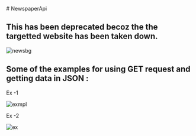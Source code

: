 
﻿# NewspaperApi
 
 ## This has been deprecated becoz the the targetted website has been taken down.
![newsbg](https://user-images.githubusercontent.com/72473589/114955770-0a8b4f00-9e7b-11eb-927d-56833adcd2e3.jpg)

## Some of the examples for using GET request and getting data in JSON :
Ex -1

![exmpl](https://user-images.githubusercontent.com/72473589/119248426-add43000-bbae-11eb-84b6-25a8db1a6393.png)

Ex -2

![ex](https://user-images.githubusercontent.com/72473589/119248432-b593d480-bbae-11eb-99f3-8dab06c9529f.png)
